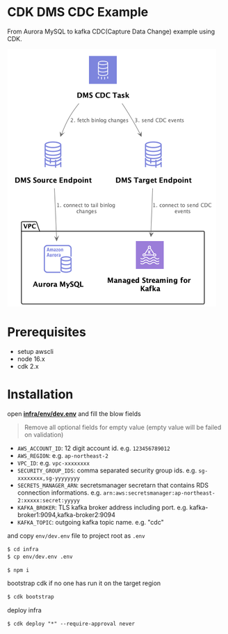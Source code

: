 # CDK DMS CDC Example

From Aurora MySQL to kafka CDC(Capture Data Change) example using CDK.

![architecture](/docs/architecture.png)

# Prerequisites

- setup awscli
- node 16.x
- cdk 2.x

# Installation

open [**infra/env/dev.env**](/infra/env/dev.env) and fill the blow fields

> Remove all optional fields for empty value (empty value will be failed on validation)

- `AWS_ACCOUNT_ID`: 12 digit account id. e.g. `123456789012`
- `AWS_REGION`: e.g. `ap-northeast-2`
- `VPC_ID`: e.g. `vpc-xxxxxxxx`
- `SECURITY_GROUP_IDS`: comma separated security group ids. e.g. `sg-xxxxxxxx,sg-yyyyyyyy`
- `SECRETS_MANAGER_ARN`: secretsmanager secretarn that contains RDS connection informations. e.g. `arn:aws:secretsmanager:ap-northeast-2:xxxxx:secret:yyyyy`
- `KAFKA_BROKER`: TLS kafka broker address including port. e.g. kafka-broker1:9094,kafka-broker2:9094
- `KAFKA_TOPIC`: outgoing kafka topic name. e.g. "cdc"

and copy `env/dev.env` file to project root as `.env`

```bash
$ cd infra
$ cp env/dev.env .env
```

```bash
$ npm i
```

bootstrap cdk if no one has run it on the target region

```bash
$ cdk bootstrap
```

deploy infra

```
$ cdk deploy "*" --require-approval never
```
